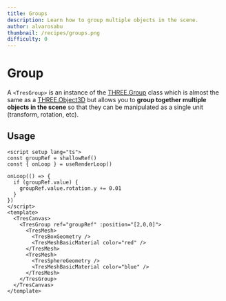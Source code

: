 ```yaml
---
title: Groups
description: Learn how to group multiple objects in the scene.
author: alvarosabu
thumbnail: /recipes/groups.png
difficulty: 0
---
```


# Group

A `<TresGroup>` is an instance of the [THREE.Group](https://threejs.org/docs/#api/en/objects/Group) class which is almost the same as a [THREE.Object3D](https://threejs.org/docs/#api/en/objects/Object3D) but allows you to **group together multiple objects in the scene** so that they can be manipulated as a single unit (transform, rotation, etc).

## Usage

```vue{13,22}
<script setup lang="ts">
const groupRef = shallowRef()
const { onLoop } = useRenderLoop()

onLoop(() => {
  if (groupRef.value) {
    groupRef.value.rotation.y += 0.01
  }
})
</script>
<template>
  <TresCanvas>
    <TresGroup ref="groupRef" :position="[2,0,0]">
      <TresMesh>
        <TresBoxGeometry />
        <TresMeshBasicMaterial color="red" />
      </TresMesh>
      <TresMesh>
        <TresSphereGeometry />
        <TresMeshBasicMaterial color="blue" />
      </TresMesh>
    </TresGroup>
  </TresCanvas>
</template>
```
